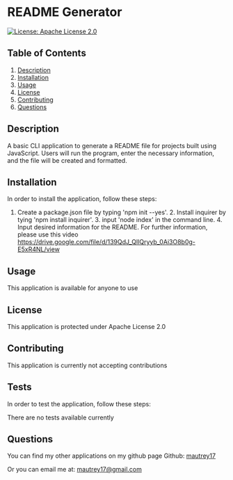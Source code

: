 # README Generator

[![License: Apache License 2.0](https://img.shields.io/badge/license-Apache-brightgreen.svg)](https://choosealicense.com/licenses/apache-2.0/)


## Table of Contents
1. [Description](#Description)
2. [Installation](#Installation)
3. [Usage](#Usage)
4. [License](#License)
5. [Contributing](#Contributing)
6. [Questions](#Questions)

## Description
A basic CLI application to generate a README file for projects built using JavaScript. Users will run the program, enter the necessary information, and the file will be created and formatted.

## Installation
In order to install the application, follow these steps: 

1. Create a package.json file by typing 'npm init --yes'. 2. Install inquirer by tying 'npm install inquirer'. 3. input 'node index' in the command line. 4. Input desired information for the README. For further information, please use this video https://drive.google.com/file/d/139QdJ_QlIQryyb_0Ai3O8b0g-E5xR4NL/view

## Usage
This application is available for anyone to use

## License
This application is protected under Apache License 2.0

## Contributing
This application is currently not accepting contributions

## Tests
In order to test the application, follow these steps:

There are no tests available currently

## Questions
You can find my other applications on my github page
Github: [mautrey17](https://github.com/mautrey17) 

Or you can email me at: mautrey17@gmail.com